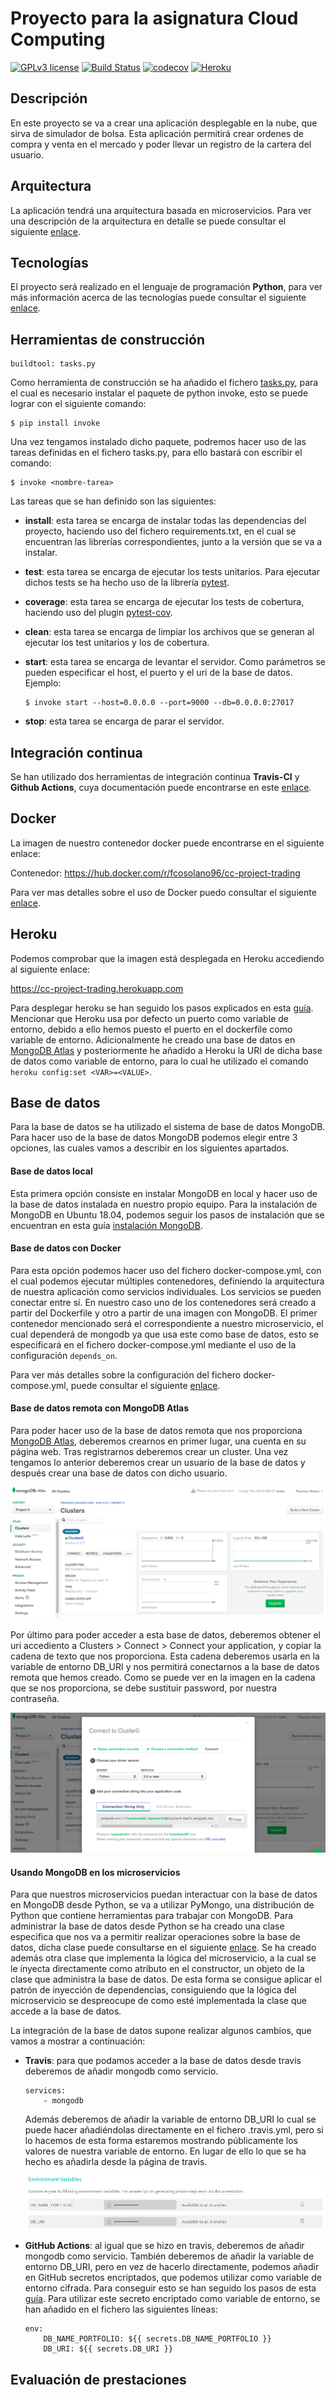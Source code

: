 # Proyecto para la asignatura Cloud Computing

[![GPLv3 license](https://img.shields.io/badge/License-GPLv3-blue.svg)](http://perso.crans.org/besson/LICENSE.html)
[![Build Status](https://travis-ci.com/Solano96/CC-Project-Trading.svg?branch=master)](https://github.com/Solano96/CC-Project-Trading)
[![codecov](https://codecov.io/gh/Solano96/CC-Project-Trading/branch/master/graph/badge.svg)](https://codecov.io/gh/Solano96/CC-Project-Trading)
[![Heroku](https://www.herokucdn.com/deploy/button.svg)](http://cc-project-trading.herokuapp.com/)

## Descripción

En este proyecto se va a crear una aplicación desplegable en la nube, que sirva de simulador de bolsa.  Esta aplicación permitirá crear ordenes de compra y venta en el mercado y poder llevar un registro de la cartera del usuario.

## Arquitectura

La aplicación tendrá una arquitectura basada en microservicios. Para ver una descripción de la arquitectura en detalle se puede consultar el siguiente [enlace](https://solano96.github.io/CC-Project-Trading/docs/arquitectura).

## Tecnologías

El proyecto será realizado en el lenguaje de programación **Python**, para ver más información acerca de las tecnologías puede consultar el siguiente [enlace](https://solano96.github.io/CC-Project-Trading/docs/tecnologias).

## Herramientas de construcción

```
buildtool: tasks.py
```

Como herramienta de construcción se ha añadido el fichero [tasks.py](https://github.com/Solano96/CC-Project-Trading/blob/master/tasks.py), para el cual es necesario instalar el paquete de python invoke, esto se puede lograr con el siguiente comando:

```
$ pip install invoke
```

Una vez tengamos instalado dicho paquete, podremos hacer uso de las tareas definidas en el fichero tasks.py, para ello bastará con escribir el comando:

```
$ invoke <nombre-tarea>
```

Las tareas que se han definido son las siguientes:

* **install**: esta tarea se encarga de instalar todas las dependencias del proyecto, haciendo uso del fichero requirements.txt, en el cual se encuentran las librerías correspondientes, junto a la versión que se va a instalar.

* **test**: esta tarea se encarga de ejecutar los tests unitarios. Para ejecutar dichos tests se ha hecho uso de la librería [pytest](https://docs.pytest.org/en/latest/).

* **coverage**: esta tarea se encarga de ejecutar los tests de cobertura, haciendo uso del plugin [pytest-cov](https://pypi.org/project/pytest-cov/).

* **clean**: esta tarea se encarga de limpiar los archivos que se generan al ejecutar los test unitarios y los de cobertura.

* **start**: esta tarea se encarga de levantar el servidor. Como parámetros se pueden especificar el host, el puerto y el uri de la base de datos. Ejemplo:

	```
	$ invoke start --host=0.0.0.0 --port=9000 --db=0.0.0.0:27017
	```

* **stop**: esta tarea se encarga de parar el servidor.

## Integración continua

Se han utilizado dos herramientas de integración continua **Travis-CI** y **Github Actions**, cuya documentación puede encontrarse en este [enlace](https://solano96.github.io/CC-Project-Trading/docs/integracion_continua).


## Docker

La imagen de nuestro contenedor docker puede encontrarse en el siguiente enlace:

Contenedor: https://hub.docker.com/r/fcosolano96/cc-project-trading

Para ver mas detalles sobre el uso de Docker puedo consultar el siguiente [enlace](https://solano96.github.io/CC-Project-Trading/docs/docker).

## Heroku

Podemos comprobar que la imagen está desplegada en Heroku accediendo al siguiente enlace:

https://cc-project-trading.herokuapp.com

Para desplegar heroku se han seguido los pasos explicados en esta [guía](https://devcenter.heroku.com/articles/build-docker-images-heroku-yml). Mencionar que Heroku usa por defecto un puerto como variable de entorno, debido a ello hemos puesto el puerto en el dockerfile como variable de entorno. Adicionalmente he creado una base de datos en [MongoDB Atlas](https://www.mongodb.com/cloud/atlas) y posteriormente he añadido a Heroku la URI de dicha base de datos como variable de entorno, para lo cual he utilizado el comando `heroku config:set <VAR>=<VALUE>`.

## Base de datos

Para la base de datos se ha utilizado el sistema de base de datos MongoDB. Para hacer uso de la base de datos MongoDB podemos elegir entre 3 opciones, las cuales vamos a describir en los siguientes apartados.

#### Base de datos local

Esta primera opción consiste en instalar MongoDB en local y hacer uso de la base de datos instalada en nuestro propio equipo. Para la instalación de MongoDB en Ubuntu 18.04, podemos seguir los pasos de instalación que se encuentran en esta guía [instalación MongoDB](https://www.digitalocean.com/community/tutorials/como-instalar-mongodb-en-ubuntu-18-04-es).

#### Base de datos con Docker

Para esta opción podemos hacer uso del fichero docker-compose.yml, con el cual podemos ejecutar múltiples contenedores, definiendo la arquitectura de nuestra aplicación como servicios individuales. Los servicios se pueden conectar entre sí. En nuestro caso uno de los contenedores será creado a partir del Dockerfile y otro a partir de una imagen con MongoDB. El primer contenedor mencionado será el correspondiente a nuestro microservicio, el cual dependerá de mongodb ya que usa este como base de datos, esto se especificará en el fichero docker-compose.yml mediante el uso de la configuración ```depends_on```.

Para ver más detalles sobre la configuración del fichero docker-compose.yml, puede consultar el siguiente [enlace](https://github.com/Solano96/CC-Project-Trading/blob/master/docker-compose.yml).

#### Base de datos remota con MongoDB Atlas

Para poder hacer uso de la base de datos remota que nos proporciona [MongoDB Atlas](https://www.mongodb.com/cloud/atlas), deberemos crearnos en primer lugar, una cuenta en su página web. Tras registrarnos deberemos crear un cluster. Una vez tengamos lo anterior deberemos crear un usuario de la base de datos y después crear una base de datos con dicho usuario.

![](docs/img/hito4/mongo_atlas.png)

Por último para poder acceder a esta base de datos, deberemos obtener el uri accediento a Clusters > Connect > Connect your application, y copiar la cadena de texto que nos proporciona. Esta cadena deberemos usarla en la variable de entorno DB_URI y nos permitirá conectarnos a la base de datos remota que hemos creado. Como se puede ver en la imagen en la cadena que se nos proporciona, se debe sustituir password, por nuestra contraseña.

![](docs/img/hito4/mongo_atlas_uri.png)

#### Usando MongoDB en los microservicios

Para que nuestros microservicios puedan interactuar con la base de datos en MongoDB desde Python, se va a utilizar PyMongo, una distribución de Python que contiene herramientas para trabajar con MongoDB. Para administrar la base de datos desde Python se ha creado una clase especifica que nos va a permitir realizar operaciones sobre la base de datos, dicha clase puede consultarse en el siguiente [enlace](https://github.com/Solano96/CC-Project-Trading/blob/master/src/Portfolio/portfolio_db.py). Se ha creado además otra clase que implementa la lógica del microservicio, a la cual se le inyecta directamente como atributo en el constructor, un objeto de la clase que administra la base de datos. De esta forma se consigue aplicar el patrón de inyección de dependencias, consiguiendo que la lógica del microservicio se despreocupe de como esté implementada la clase que accede a la base de datos.

La integración de la base de datos supone realizar algunos cambios, que vamos a mostrar a continuación:

- **Travis**: para que podamos acceder a la base de datos desde travis deberemos de añadir mongodb como servicio.

	```
	services:
	    - mongodb
	```

	Además deberemos de añadir la variable de entorno DB_URI lo cual se puede hacer añadiéndolas directamente en el fichero .travis.yml, pero si lo hacemos de esta forma estaremos mostrando públicamente los valores de nuestra variable de entorno. En lugar de ello lo que se ha hecho es añadirla desde la página de travis.

	![](docs/img/hito4/travis_env_var.png)

- **GitHub Actions**: al igual que se hizo en travis, deberemos de añadir mongodb como servicio. También deberemos de añadir la variable de entorno DB_URI, pero en vez de hacerlo directamente, podemos añadir en GitHub secretos encriptados, que podemos utilizar como variable de entorno cifrada. Para conseguir esto se han seguido los pasos de esta [guía](https://help.github.com/es/actions/automating-your-workflow-with-github-actions/creating-and-using-encrypted-secrets). Para utilizar este secreto encriptado como variable de entorno, se han añadido en el fichero las siguientes líneas:

	```
	env:
		DB_NAME_PORTFOLIO: ${{ secrets.DB_NAME_PORTFOLIO }}
		DB_URI: ${{ secrets.DB_URI }}
	```



## Evaluación de prestaciones
